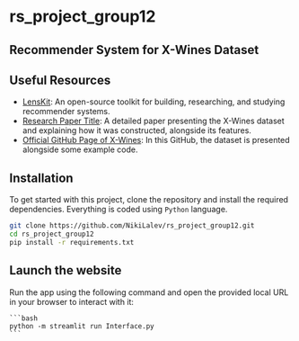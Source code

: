 # rs_project_group12

## Recommender System for X-Wines Dataset

## Useful Resources

- [LensKit](https://lkpy.lenskit.org/): An open-source toolkit for building, researching, and studying recommender systems.
- [Research Paper Title](https://www.mdpi.com/2504-2289/7/1/20): A detailed paper presenting the X-Wines dataset and explaining how it was constructed, alongside its features.
- [Official GitHub Page of X-Wines](https://github.com/rogerioxavier/X-Wines): In this GitHub, the dataset is presented alongside some example code.

## Installation

To get started with this project, clone the repository and install the required dependencies. Everything is coded using `Python` language.

```bash
git clone https://github.com/NikiLalev/rs_project_group12.git
cd rs_project_group12
pip install -r requirements.txt
```

## Launch the website

Run the app using the following command and open the provided local URL in your browser to interact with it:

    ```bash
    python -m streamlit run Interface.py
    ```

